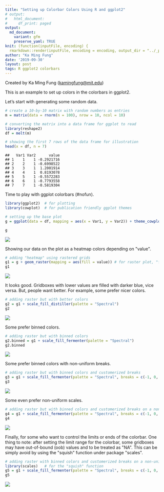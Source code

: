 ```yaml
---
title: "Setting up Colorbar Colors Using R and ggplot2"
# output:
#   html_document:
#     df_print: paged
output:
  md_document:
    variant: gfm
    preserve_yaml: TRUE
knit: (function(inputFile, encoding) {
  rmarkdown::render(inputFile, encoding = encoding, output_dir = "../_posts") })
author: "Ka Ming Fung"
date: '2019-09-30'
layout: post
tags: R ggplot2 colorbars
---
```


Created by Ka Ming Fung (<kamingfung@mit.edu>)

This is an example to set up colors in the colorbars in ggplot2.

Let’s start with generating some random data.

``` r
# create a 10-by-10 matrix with random numbers as entries
m = matrix(data = rnorm(n = 100), nrow = 10, ncol = 10)

# converting the matrix into a data frame for ggplot to read
library(reshape2)
df = melt(m)

# showing the first 7 rows of the data frame for illustration
head(x = df, n = 7)
```

    ##   Var1 Var2      value
    ## 1    1    1 -0.2921716
    ## 2    2    1 -0.6998522
    ## 3    3    1  1.2001914
    ## 4    4    1  0.8193078
    ## 5    5    1 -0.5572283
    ## 6    6    1 -0.7793558
    ## 7    7    1 -0.5819304

Time to play with ggplot colorbars (\#nofun).

``` r
library(ggplot2)  # for plotting
library(cowplot)  # for publication friendly ggplot themes

# setting up the base plot
g = ggplot(data = df, mapping = aes(x = Var1, y = Var2)) + theme_cowplot()

g
```

![](/assets/img/2019-09-30-setting-color-bars/unnamed-chunk-2-1.png)<!-- -->

Showing our data on the plot as a heatmap colors depending on "value".

``` r
# adding "heatmap" using rastered grids
g1 = g + geom_raster(mapping = aes(fill = value)) # for raster plot, "fill" defines the color inside each rectangle
g1
```

![](/assets/img/2019-09-30-setting-color-bars/unnamed-chunk-3-1.png)<!-- -->

It looks good. Gridboxes with lower values are filled with darker blue,
vice versa. But, people want better. For example, some prefer nicer
colors.

``` r
# adding raster but with better colors
g2 = g1 + scale_fill_distiller(palette = "Spectral")
g2
```

![](/assets/img/2019-09-30-setting-color-bars/unnamed-chunk-4-1.png)<!-- -->

Some prefer binned colors.

``` r
# adding raster but with binned colors
g2.binned = g1 + scale_fill_fermenter(palette = "Spectral")
g2.binned
```

![](/assets/img/2019-09-30-setting-color-bars/unnamed-chunk-5-1.png)<!-- -->

Some prefer binned colors with non-uniform breaks.

``` r
# adding raster but with binned colors and customerized breaks
g3 = g1 + scale_fill_fermenter(palette = "Spectral", breaks = c(-1, 0, 2))
g3
```

![](/assets/img/2019-09-30-setting-color-bars/unnamed-chunk-6-1.png)<!-- -->

Some even prefer non-uniform scales.

``` r
# adding raster but with binned colors and customerized breaks on a non-uniform scale
g4 = g1 + scale_fill_fermenter(palette = "Spectral", breaks = c(-1, 0, 2)) + guides (fill = guide_coloursteps(even.steps = F))
g4
```

![](/assets/img/2019-09-30-setting-color-bars/unnamed-chunk-7-1.png)<!-- -->

Finally, for some who want to control the limits or ends of the
colorbar. One thing to note: after setting the limit range for the
colorbar, some gridboxes may have out-of-bound (oob) values and to be
treated as "NA". This can be simply avoid by using the "squish" function
under package "scales".

``` r
# adding raster with binned colors and customerized breaks on a non-uniform scale, and control the limits
library(scales)   # for the "squish" function
g5 = g1 + scale_fill_fermenter(palette = "Spectral", breaks = c(-1, 0, 2), limits = c(-2, 3), oob = squish) + guides (fill = guide_coloursteps(even.steps = F, show.limits = T))
g5
```

![](/assets/img/2019-09-30-setting-color-bars/unnamed-chunk-8-1.png)<!-- -->

<!-- Bonus: if you want to make a fancier interactive map, the package `plotly` would be a good choice. -->

<!-- ```{r, warning=FALSE} -->

<!-- library(plotly) # for drawing interactive plots -->

<!-- p = ggplotly(g5) -->

<!-- p -->

<!-- ``` -->

